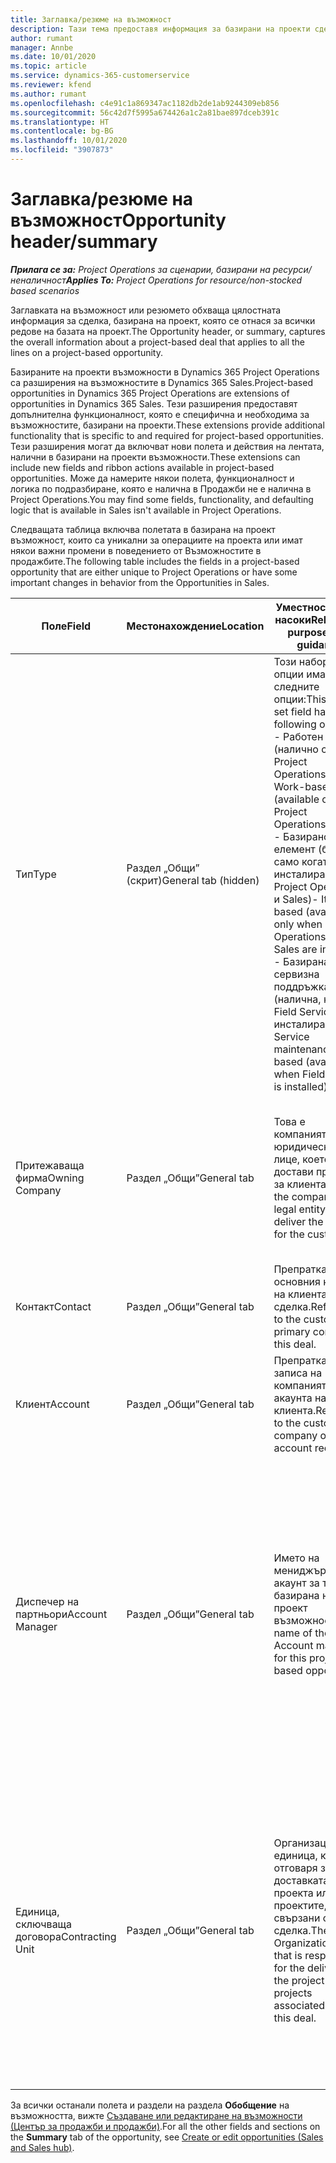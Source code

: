 ```yaml
---
title: Заглавка/резюме на възможност
description: Тази тема предоставя информация за базирани на проекти сделки и базирани на проекти линии за възможности.
author: rumant
manager: Annbe
ms.date: 10/01/2020
ms.topic: article
ms.service: dynamics-365-customerservice
ms.reviewer: kfend
ms.author: rumant
ms.openlocfilehash: c4e91c1a869347ac1182db2de1ab9244309eb856
ms.sourcegitcommit: 56c42d7f5995a674426a1c2a81bae897dceb391c
ms.translationtype: HT
ms.contentlocale: bg-BG
ms.lasthandoff: 10/01/2020
ms.locfileid: "3907873"
---
```

# <a name="opportunity-headersummary"></a><span data-ttu-id="db15a-103">Заглавка/резюме на възможност</span><span class="sxs-lookup"><span data-stu-id="db15a-103">Opportunity header/summary</span></span>

<span data-ttu-id="db15a-104">_**Прилага се за:** Project Operations за сценарии, базирани на ресурси/неналичност_</span><span class="sxs-lookup"><span data-stu-id="db15a-104">_**Applies To:** Project Operations for resource/non-stocked based scenarios_</span></span>


<span data-ttu-id="db15a-105">Заглавката на възможност или резюмето обхваща цялостната информация за сделка, базирана на проект, която се отнася за всички редове на базата на проект.</span><span class="sxs-lookup"><span data-stu-id="db15a-105">The Opportunity header, or summary, captures the overall information about a project-based deal that applies to all the lines on a project-based opportunity.</span></span>

<span data-ttu-id="db15a-106">Базираните на проекти възможности в Dynamics 365 Project Operations са разширения на възможностите в Dynamics 365 Sales.</span><span class="sxs-lookup"><span data-stu-id="db15a-106">Project-based opportunities in Dynamics 365 Project Operations are extensions of opportunities in Dynamics 365 Sales.</span></span> <span data-ttu-id="db15a-107">Тези разширения предоставят допълнителна функционалност, която е специфична и необходима за възможностите, базирани на проекти.</span><span class="sxs-lookup"><span data-stu-id="db15a-107">These extensions provide additional functionality that is specific to and required for project-based opportunities.</span></span> <span data-ttu-id="db15a-108">Тези разширения могат да включват нови полета и действия на лентата, налични в базирани на проекти възможности.</span><span class="sxs-lookup"><span data-stu-id="db15a-108">These extensions can include new fields and ribbon actions available in project-based opportunities.</span></span> <span data-ttu-id="db15a-109">Може да намерите някои полета, функционалност и логика по подразбиране, която е налична в Продажби не е налична в Project Operations.</span><span class="sxs-lookup"><span data-stu-id="db15a-109">You may find some fields, functionality, and defaulting logic that is available in Sales isn't available in Project Operations.</span></span>

<span data-ttu-id="db15a-110">Следващата таблица включва полетата в базирана на проект възможност, които са уникални за операциите на проекта или имат някои важни промени в поведението от Възможностите в продажбите.</span><span class="sxs-lookup"><span data-stu-id="db15a-110">The following table includes the fields in a project-based opportunity that are either unique to Project Operations or have some important changes in behavior from the Opportunities in Sales.</span></span>

| <span data-ttu-id="db15a-111">**Поле**</span><span class="sxs-lookup"><span data-stu-id="db15a-111">**Field**</span></span> | <span data-ttu-id="db15a-112">**Местонахождение**</span><span class="sxs-lookup"><span data-stu-id="db15a-112">**Location**</span></span> | <span data-ttu-id="db15a-113">**Уместност, цел и насоки**</span><span class="sxs-lookup"><span data-stu-id="db15a-113">**Relevance, purpose, and guidance**</span></span> | <span data-ttu-id="db15a-114">**Въздействие надолу по течението**</span><span class="sxs-lookup"><span data-stu-id="db15a-114">**Downstream impact**</span></span> |
| --- | --- | --- | --- |
| <span data-ttu-id="db15a-115">Тип</span><span class="sxs-lookup"><span data-stu-id="db15a-115">Type</span></span> | <span data-ttu-id="db15a-116">Раздел „Общи” (скрит)</span><span class="sxs-lookup"><span data-stu-id="db15a-116">General tab (hidden)</span></span> | <span data-ttu-id="db15a-117">Този набор от опции има следните опции:</span><span class="sxs-lookup"><span data-stu-id="db15a-117">This option set field has the following options:</span></span></br><span data-ttu-id="db15a-118">- Работен (налично само с Project Operations)</span><span class="sxs-lookup"><span data-stu-id="db15a-118">- Work-based (available only with Project Operations)</span></span></br><span data-ttu-id="db15a-119">- Базирано на елемент (базиран само когато са инсталирани Project Operations и Sales)</span><span class="sxs-lookup"><span data-stu-id="db15a-119">- Item-based (available only when Project Operations and Sales are installed)</span></span></br><span data-ttu-id="db15a-120">- Базирана на сервизна поддръжка (налична, когато Field Service е инсталиран)</span><span class="sxs-lookup"><span data-stu-id="db15a-120">- Service maintenance-based (available when Field Service is installed)</span></span> | <span data-ttu-id="db15a-121">Когато използвате Project Operations, стойността на това поле автоматично се задава на **На базата на работа**, което класифицира възможността като базирана на проект.</span><span class="sxs-lookup"><span data-stu-id="db15a-121">When you use Project Operations, this field value is automatically set to **Work-based** which classifies the Opportunity as project-based.</span></span> <span data-ttu-id="db15a-122">Възможността трябва да е базирана на проект, за да се активират всички специфични за проекта разширения и функционалност в процеса на продажби надолу по веригата за тази сделка.</span><span class="sxs-lookup"><span data-stu-id="db15a-122">An Opportunity should be project-based to enable all project-specific extensions and functionality in the downstream sales process for this deal.</span></span> |
| <span data-ttu-id="db15a-123">Притежаваща фирма</span><span class="sxs-lookup"><span data-stu-id="db15a-123">Owning Company</span></span> | <span data-ttu-id="db15a-124">Раздел „Общи”</span><span class="sxs-lookup"><span data-stu-id="db15a-124">General tab</span></span> | <span data-ttu-id="db15a-125">Това е компанията или юридическото лице, което ще достави проекта за клиента.</span><span class="sxs-lookup"><span data-stu-id="db15a-125">This is the company or legal entity that will deliver the project for the customer.</span></span> | <span data-ttu-id="db15a-126">Информацията за това поле ще бъде копирана в съответното поле на офертата на проекта, която е създадена от тази възможност.</span><span class="sxs-lookup"><span data-stu-id="db15a-126">This field information will be copied to the corresponding field on the Project quote that is created from this Opportunity.</span></span> |
| <span data-ttu-id="db15a-127">Контакт</span><span class="sxs-lookup"><span data-stu-id="db15a-127">Contact</span></span> | <span data-ttu-id="db15a-128">Раздел „Общи”</span><span class="sxs-lookup"><span data-stu-id="db15a-128">General tab</span></span> | <span data-ttu-id="db15a-129">Препратка към основния контакт на клиента за тази сделка.</span><span class="sxs-lookup"><span data-stu-id="db15a-129">Reference to the customer's primary contact for this deal.</span></span> | |
| <span data-ttu-id="db15a-130">Клиент</span><span class="sxs-lookup"><span data-stu-id="db15a-130">Account</span></span> | <span data-ttu-id="db15a-131">Раздел „Общи”</span><span class="sxs-lookup"><span data-stu-id="db15a-131">General tab</span></span> | <span data-ttu-id="db15a-132">Препратка към записа на компанията или акаунта на клиента.</span><span class="sxs-lookup"><span data-stu-id="db15a-132">Reference to the customer's company or account record.</span></span> | |
| <span data-ttu-id="db15a-133">Диспечер на партньори</span><span class="sxs-lookup"><span data-stu-id="db15a-133">Account Manager</span></span> | <span data-ttu-id="db15a-134">Раздел „Общи”</span><span class="sxs-lookup"><span data-stu-id="db15a-134">General tab</span></span> | <span data-ttu-id="db15a-135">Името на мениджъра на акаунт за тази базирана на проект възможност.</span><span class="sxs-lookup"><span data-stu-id="db15a-135">The name of the Account manager for this project-based opportunity.</span></span> | <span data-ttu-id="db15a-136">Мениджърът на акаунтите отговаря за управлението на взаимоотношенията с клиента чрез завършването на този проект.</span><span class="sxs-lookup"><span data-stu-id="db15a-136">The Account manager is responsible for managing the relationship with the customer through the completion of this project.</span></span> <span data-ttu-id="db15a-137">Въз основа на резервирания запис на ресурс, свързан с мениджъра на акаунти, договарящата се единица се задава по подразбиране.</span><span class="sxs-lookup"><span data-stu-id="db15a-137">Based on the bookable resource record tied to the Account manager, the contracting unit is defaulted.</span></span> |
| <span data-ttu-id="db15a-138">Единица, сключваща договора</span><span class="sxs-lookup"><span data-stu-id="db15a-138">Contracting Unit</span></span> | <span data-ttu-id="db15a-139">Раздел „Общи”</span><span class="sxs-lookup"><span data-stu-id="db15a-139">General tab</span></span> | <span data-ttu-id="db15a-140">Организационната единица, която отговаря за доставката на проекта или проектите, свързани с тази сделка.</span><span class="sxs-lookup"><span data-stu-id="db15a-140">The Organization unit that is responsible for the delivery of the project or projects associated with this deal.</span></span> | <span data-ttu-id="db15a-141">Възложителят е подразделението на компанията, което ще изпълнява проектите след приключване на сделката.</span><span class="sxs-lookup"><span data-stu-id="db15a-141">The contracting unit is the division of the company that will complete the project(s) after the deal is closed.</span></span> <span data-ttu-id="db15a-142">Всяко сключващо звено има валута и тази валута се използва за отчитане на приблизителни и действителни разходи, направени по време на проекта.</span><span class="sxs-lookup"><span data-stu-id="db15a-142">Every contracting unit has a currency, and this currency is used to report estimated and actual costs incurred during the project.</span></span> |

<span data-ttu-id="db15a-143">За всички останали полета и раздели на раздела **Обобщение** на възможността, вижте [Създаване или редактиране на възможности (Център за продажби и продажби)](https://docs.microsoft.com/dynamics365/sales-enterprise/create-edit-opportunity-sales).</span><span class="sxs-lookup"><span data-stu-id="db15a-143">For all the other fields and sections on the **Summary** tab of the opportunity, see [Create or edit opportunities (Sales and Sales hub)](https://docs.microsoft.com/dynamics365/sales-enterprise/create-edit-opportunity-sales).</span></span>
